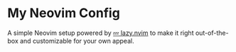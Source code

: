# My Neovim Config

A simple Neovim setup powered by [💤 lazy.nvim](https://github.com/folke/lazy.nvim) to make it right out-of-the-box and customizable for your own appeal.

